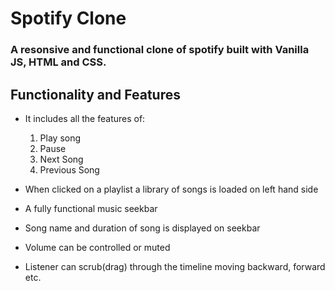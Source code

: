 # Spotify Clone

### A resonsive and functional clone of spotify built with Vanilla JS, HTML and CSS.

## Functionality and Features

*  It includes all the features of:
     1. Play song
     2. Pause 
     3. Next Song
     4. Previous Song

* When clicked on a playlist a library of songs is loaded on left hand side

* A fully functional music  seekbar 

* Song name and duration of song is displayed on seekbar

* Volume can be controlled or muted

* Listener can scrub(drag) through the timeline moving backward, forward etc.




